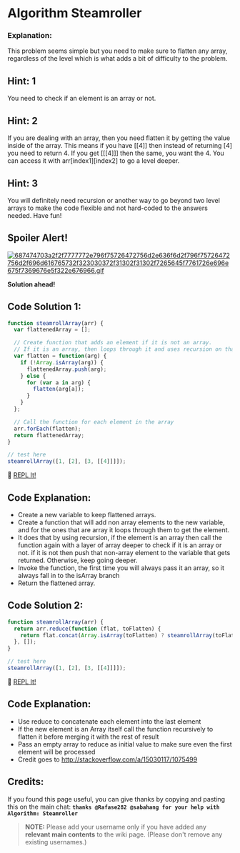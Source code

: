 # Algorithm Steamroller

### Explanation:

This problem seems simple but you need to make sure to flatten any array, regardless of the level which is what adds a bit of difficulty to the problem.

## Hint: 1

You need to check if an element is an array or not.

## Hint: 2

If you are dealing with an array, then you need flatten it by getting the value inside of the array. This means if you have [[4]] then instead of returning [4] you need to return 4\. If you get [[[4]]] then the same, you want the 4\. You can access it with arr[index1][index2] to go a level deeper.

## Hint: 3

You will definitely need recursion or another way to go beyond two level arrays to make the code flexible and not hard-coded to the answers needed. Have fun!

## Spoiler Alert!

[![687474703a2f2f7777772e796f75726472756d2e636f6d2f796f75726472756d2f696d616765732f323030372f31302f31302f7265645f7761726e696e675f7369676e5f322e676966.gif](https://files.gitter.im/FreeCodeCamp/Wiki/nlOm/thumb/687474703a2f2f7777772e796f75726472756d2e636f6d2f796f75726472756d2f696d616765732f323030372f31302f31302f7265645f7761726e696e675f7369676e5f322e676966.gif)](https://files.gitter.im/FreeCodeCamp/Wiki/nlOm/687474703a2f2f7777772e796f75726472756d2e636f6d2f796f75726472756d2f696d616765732f323030372f31302f31302f7265645f7761726e696e675f7369676e5f322e676966.gif)

**Solution ahead!**

## Code Solution 1:

```javascript
function steamrollArray(arr) {
  var flattenedArray = [];

  // Create function that adds an element if it is not an array.
  // If it is an array, then loops through it and uses recursion on that array.
  var flatten = function(arg) {
    if (!Array.isArray(arg)) {
      flattenedArray.push(arg);
    } else {
      for (var a in arg) {
        flatten(arg[a]);
      }
    }
  };

  // Call the function for each element in the array
  arr.forEach(flatten);
  return flattenedArray;
}

// test here
steamrollArray([1, [2], [3, [[4]]]]);
```

:rocket: [REPL It!](https://repl.it/CLnh/0)

## Code Explanation:

- Create a new variable to keep flattened arrays.
- Create a function that will add non array elements to the new variable, and for the ones that are array it loops through them to get the element.
- It does that by using recursion, if the element is an array then call the function again with a layer of array deeper to check if it is an array or not. if it is not then push that non-array element to the variable that gets returned. Otherwise, keep going deeper.
- Invoke the function, the first time you will always pass it an array, so it always fall in to the isArray branch
- Return the flattened array.

## Code Solution 2:

```javascript
function steamrollArray(arr) {
  return arr.reduce(function (flat, toFlatten) {
    return flat.concat(Array.isArray(toFlatten) ? steamrollArray(toFlatten) : toFlatten);
  }, []);
}

// test here
steamrollArray([1, [2], [3, [[4]]]]);
```

:rocket: [REPL It!](https://repl.it/CLni/0)

## Code Explanation:

- Use reduce to concatenate each element into the last element
- If the new element is an Array itself call the function recursively to flatten it before merging it with the rest of result
- Pass an empty array to reduce as initial value to make sure even the first element will be processed
- Credit goes to <http://stackoverflow.com/a/15030117/1075499>

## Credits:

If you found this page useful, you can give thanks by copying and pasting this on the main chat: **`thanks @Rafase282 @sabahang for your help with Algorithm: Steamroller`**

> **NOTE:** Please add your username only if you have added any **relevant main contents** to the wiki page. (Please don't remove any existing usernames.)
